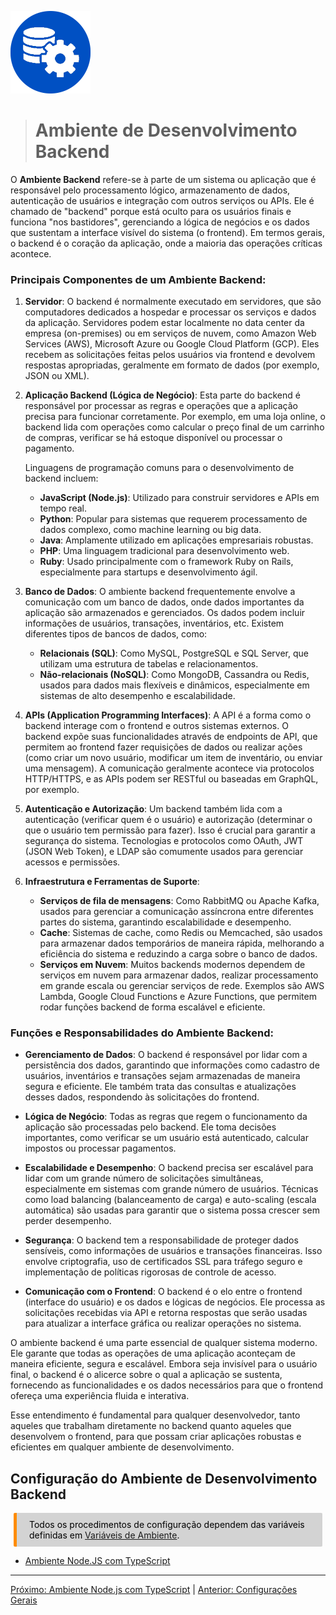 <p><img src="../images/backend-blue.png" width=128 /></p>

># **Ambiente de Desenvolvimento Backend**

O **Ambiente Backend** refere-se à parte de um sistema ou aplicação que é responsável pelo processamento lógico, armazenamento de dados, autenticação de usuários e integração com outros serviços ou APIs. Ele é chamado de "backend" porque está oculto para os usuários finais e funciona "nos bastidores", gerenciando a lógica de negócios e os dados que sustentam a interface visível do sistema (o frontend). Em termos gerais, o backend é o coração da aplicação, onde a maioria das operações críticas acontece.

### Principais Componentes de um Ambiente Backend:

1. **Servidor**: O backend é normalmente executado em servidores, que são computadores dedicados a hospedar e processar os serviços e dados da aplicação. Servidores podem estar localmente no data center da empresa (on-premises) ou em serviços de nuvem, como Amazon Web Services (AWS), Microsoft Azure ou Google Cloud Platform (GCP). Eles recebem as solicitações feitas pelos usuários via frontend e devolvem respostas apropriadas, geralmente em formato de dados (por exemplo, JSON ou XML).

2. **Aplicação Backend (Lógica de Negócio)**: Esta parte do backend é responsável por processar as regras e operações que a aplicação precisa para funcionar corretamente. Por exemplo, em uma loja online, o backend lida com operações como calcular o preço final de um carrinho de compras, verificar se há estoque disponível ou processar o pagamento.

   Linguagens de programação comuns para o desenvolvimento de backend incluem:
   - **JavaScript (Node.js)**: Utilizado para construir servidores e APIs em tempo real.
   - **Python**: Popular para sistemas que requerem processamento de dados complexo, como machine learning ou big data.
   - **Java**: Amplamente utilizado em aplicações empresariais robustas.
   - **PHP**: Uma linguagem tradicional para desenvolvimento web.
   - **Ruby**: Usado principalmente com o framework Ruby on Rails, especialmente para startups e desenvolvimento ágil.

3. **Banco de Dados**: O ambiente backend frequentemente envolve a comunicação com um banco de dados, onde dados importantes da aplicação são armazenados e gerenciados. Os dados podem incluir informações de usuários, transações, inventários, etc. Existem diferentes tipos de bancos de dados, como:
   - **Relacionais (SQL)**: Como MySQL, PostgreSQL e SQL Server, que utilizam uma estrutura de tabelas e relacionamentos.
   - **Não-relacionais (NoSQL)**: Como MongoDB, Cassandra ou Redis, usados para dados mais flexíveis e dinâmicos, especialmente em sistemas de alto desempenho e escalabilidade.

4. **APIs (Application Programming Interfaces)**: A API é a forma como o backend interage com o frontend e outros sistemas externos. O backend expõe suas funcionalidades através de endpoints de API, que permitem ao frontend fazer requisições de dados ou realizar ações (como criar um novo usuário, modificar um item de inventário, ou enviar uma mensagem). A comunicação geralmente acontece via protocolos HTTP/HTTPS, e as APIs podem ser RESTful ou baseadas em GraphQL, por exemplo.

5. **Autenticação e Autorização**: Um backend também lida com a autenticação (verificar quem é o usuário) e autorização (determinar o que o usuário tem permissão para fazer). Isso é crucial para garantir a segurança do sistema. Tecnologias e protocolos como OAuth, JWT (JSON Web Token), e LDAP são comumente usados para gerenciar acessos e permissões.

6. **Infraestrutura e Ferramentas de Suporte**:
   - **Serviços de fila de mensagens**: Como RabbitMQ ou Apache Kafka, usados para gerenciar a comunicação assíncrona entre diferentes partes do sistema, garantindo escalabilidade e desempenho.
   - **Cache**: Sistemas de cache, como Redis ou Memcached, são usados para armazenar dados temporários de maneira rápida, melhorando a eficiência do sistema e reduzindo a carga sobre o banco de dados.
   - **Serviços em Nuvem**: Muitos backends modernos dependem de serviços em nuvem para armazenar dados, realizar processamento em grande escala ou gerenciar serviços de rede. Exemplos são AWS Lambda, Google Cloud Functions e Azure Functions, que permitem rodar funções backend de forma escalável e eficiente.

### Funções e Responsabilidades do Ambiente Backend:

- **Gerenciamento de Dados**: O backend é responsável por lidar com a persistência dos dados, garantindo que informações como cadastro de usuários, inventários e transações sejam armazenadas de maneira segura e eficiente. Ele também trata das consultas e atualizações desses dados, respondendo às solicitações do frontend.
  
- **Lógica de Negócio**: Todas as regras que regem o funcionamento da aplicação são processadas pelo backend. Ele toma decisões importantes, como verificar se um usuário está autenticado, calcular impostos ou processar pagamentos.

- **Escalabilidade e Desempenho**: O backend precisa ser escalável para lidar com um grande número de solicitações simultâneas, especialmente em sistemas com grande número de usuários. Técnicas como load balancing (balanceamento de carga) e auto-scaling (escala automática) são usadas para garantir que o sistema possa crescer sem perder desempenho.

- **Segurança**: O backend tem a responsabilidade de proteger dados sensíveis, como informações de usuários e transações financeiras. Isso envolve criptografia, uso de certificados SSL para tráfego seguro e implementação de políticas rigorosas de controle de acesso.

- **Comunicação com o Frontend**: O backend é o elo entre o frontend (interface do usuário) e os dados e lógicas de negócios. Ele processa as solicitações recebidas via API e retorna respostas que serão usadas para atualizar a interface gráfica ou realizar operações no sistema.

O ambiente backend é uma parte essencial de qualquer sistema moderno. Ele garante que todas as operações de uma aplicação aconteçam de maneira eficiente, segura e escalável. Embora seja invisível para o usuário final, o backend é o alicerce sobre o qual a aplicação se sustenta, fornecendo as funcionalidades e os dados necessários para que o frontend ofereça uma experiência fluida e interativa.

Esse entendimento é fundamental para qualquer desenvolvedor, tanto aqueles que trabalham diretamente no backend quanto aqueles que desenvolvem o frontend, para que possam criar aplicações robustas e eficientes em qualquer ambiente de desenvolvimento.

## **Configuração do Ambiente de Desenvolvimento Backend**

<div style="color: black; background-color: lightgrey; margin: 10px 5px; vertical-align: middle; padding:10px 10px 10px 20px; border-radius: 2px; border-left: 5px solid darkorange">
Todos os procedimentos de configuração dependem das variáveis definidas em <a href="../common/env.md">Variáveis de Ambiente</a>.
</div>

- [Ambiente Node.JS com TypeScript](./backend-ts.md)

---
[Próximo: Ambiente Node.js com TypeScript](./backend-ts.md) | [Anterior: Configurações Gerais](../README.md)
